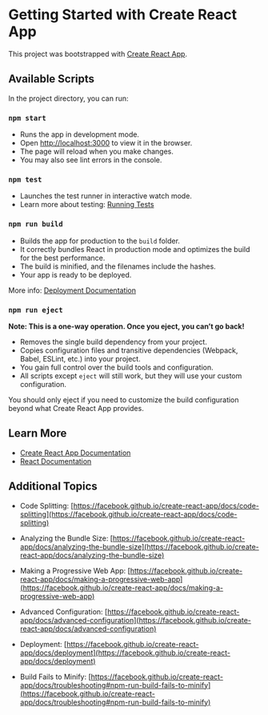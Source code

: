 # Getting Started with Create React App

This project was bootstrapped with [Create React App](https://github.com/facebook/create-react-app).


## Available Scripts

In the project directory, you can run:

### `npm start`

* Runs the app in development mode.
* Open [http://localhost:3000](http://localhost:3000) to view it in the browser.
* The page will reload when you make changes.
* You may also see lint errors in the console.


### `npm test`

* Launches the test runner in interactive watch mode.
* Learn more about testing: [Running Tests](https://facebook.github.io/create-react-app/docs/running-tests)


### `npm run build`

* Builds the app for production to the `build` folder.
* It correctly bundles React in production mode and optimizes the build for the best performance.
* The build is minified, and the filenames include the hashes.
* Your app is ready to be deployed.

More info: [Deployment Documentation](https://facebook.github.io/create-react-app/docs/deployment)


### `npm run eject`

**Note: This is a one-way operation. Once you eject, you can’t go back!**

* Removes the single build dependency from your project.
* Copies configuration files and transitive dependencies (Webpack, Babel, ESLint, etc.) into your project.
* You gain full control over the build tools and configuration.
* All scripts except `eject` will still work, but they will use your custom configuration.

You should only eject if you need to customize the build configuration beyond what Create React App provides.


## Learn More

* [Create React App Documentation](https://facebook.github.io/create-react-app/docs/getting-started)
* [React Documentation](https://reactjs.org/)


## Additional Topics

* Code Splitting:
  [https://facebook.github.io/create-react-app/docs/code-splitting](https://facebook.github.io/create-react-app/docs/code-splitting)

* Analyzing the Bundle Size:
  [https://facebook.github.io/create-react-app/docs/analyzing-the-bundle-size](https://facebook.github.io/create-react-app/docs/analyzing-the-bundle-size)

* Making a Progressive Web App:
  [https://facebook.github.io/create-react-app/docs/making-a-progressive-web-app](https://facebook.github.io/create-react-app/docs/making-a-progressive-web-app)

* Advanced Configuration:
  [https://facebook.github.io/create-react-app/docs/advanced-configuration](https://facebook.github.io/create-react-app/docs/advanced-configuration)

* Deployment:
  [https://facebook.github.io/create-react-app/docs/deployment](https://facebook.github.io/create-react-app/docs/deployment)

* Build Fails to Minify:
  [https://facebook.github.io/create-react-app/docs/troubleshooting#npm-run-build-fails-to-minify](https://facebook.github.io/create-react-app/docs/troubleshooting#npm-run-build-fails-to-minify)



